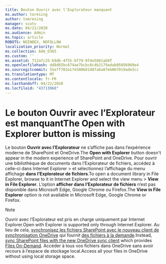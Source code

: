 ```yaml
---
title: Bouton Ouvrir avec l’Explorateur manquant
ms.author: toresing
author: tomresing
manager: scotv
ms.date: 04/21/2020
ms.audience: Admin
ms.topic: article
ROBOTS: NOINDEX, NOFOLLOW
localization_priority: Normal
ms.collection: Adm_O365
ms.custom: ''
ms.assetid: 712afc25-b9db-4f55-bf79-9f4e5861ab9f
ms.openlocfilehash: dd8d65bc674ae7bcbc8c4b2179adab05856969e4
ms.sourcegitcommit: 55eff703a17e500681d8fa6a87eb067019ade3cc
ms.translationtype: MT
ms.contentlocale: fr-FR
ms.lasthandoff: 04/22/2020
ms.locfileid: "43713068"
---
```

# <a name="the-open-with-explorer-button-is-missing"></a><span data-ttu-id="4c7f8-102">Le bouton Ouvrir avec l’Explorateur est manquant</span><span class="sxs-lookup"><span data-stu-id="4c7f8-102">The Open with Explorer button is missing</span></span>

<span data-ttu-id="4c7f8-103">Le bouton **Ouvrir avec l’Explorateur** ne s’affiche pas dans l’expérience moderne de SharePoint et OneDrive.</span><span class="sxs-lookup"><span data-stu-id="4c7f8-103">The **Open with Explorer** button doesn't appear in the modern experience of SharePoint and OneDrive.</span></span> <span data-ttu-id="4c7f8-104">Pour ouvrir une bibliothèque de documents dans l’Explorateur de fichiers, accédez à celle-ci dans Internet Explorer \> et sélectionnez l’affichage du menu affichage **dans l’Explorateur de fichiers**.</span><span class="sxs-lookup"><span data-stu-id="4c7f8-104">To open a document library in File Explorer, browse to it in Internet Explorer and select the view menu \> **View in File Explorer**.</span></span> <span data-ttu-id="4c7f8-105">L’option **afficher dans l’Explorateur de fichiers** n’est pas disponible dans Microsoft Edge, Google Chrome ou Firefox.</span><span class="sxs-lookup"><span data-stu-id="4c7f8-105">The **View in File Explorer** option is not available in Microsoft Edge, Google Chrome or Firefox.</span></span> 
  
> [!NOTE]
> <span data-ttu-id="4c7f8-106">Ouvrir avec l’Explorateur est pris en charge uniquement par Internet Explorer.</span><span class="sxs-lookup"><span data-stu-id="4c7f8-106">Open with Explorer is supported only through Internet Explorer.</span></span> <span data-ttu-id="4c7f8-107">Au lieu de cela, [synchronisez les fichiers SharePoint avec le nouveau client de synchronisation OneDrive](https://support.office.com/article/6de9ede8-5b6e-4503-80b2-6190f3354a88.aspx) qui fournit [des fichiers à la demande](https://support.office.com/article/0e6860d3-d9f3-4971-b321-7092438fb38e.aspx).</span><span class="sxs-lookup"><span data-stu-id="4c7f8-107">Instead, [sync SharePoint files with the new OneDrive sync client](https://support.office.com/article/6de9ede8-5b6e-4503-80b2-6190f3354a88.aspx) which provides [Files On-Demand](https://support.office.com/article/0e6860d3-d9f3-4971-b321-7092438fb38e.aspx).</span></span> <span data-ttu-id="4c7f8-108">Accéder à tous vos fichiers dans OneDrive sans avoir recours à l’espace de stockage local.</span><span class="sxs-lookup"><span data-stu-id="4c7f8-108">Access all your files in OneDrive without using local storage space.</span></span> 
  

